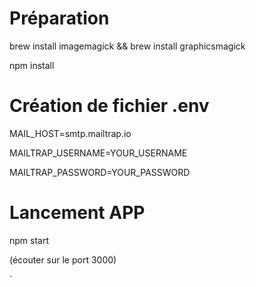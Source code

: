 # Préparation

brew install imagemagick && brew install graphicsmagick<br>

npm install


# Création de fichier .env
MAIL_HOST=smtp.mailtrap.io

MAILTRAP_USERNAME=YOUR_USERNAME

MAILTRAP_PASSWORD=YOUR_PASSWORD


# Lancement APP
npm start

(écouter sur le port 3000)

`
